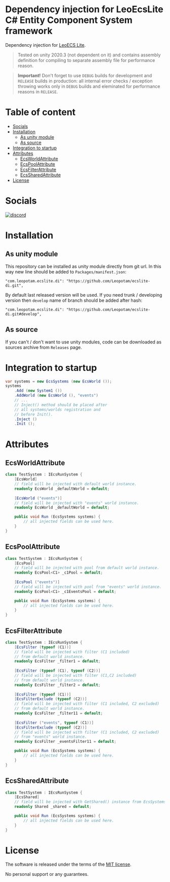# Dependency injection for LeoEcsLite C# Entity Component System framework
Dependency injection for [LeoECS Lite](https://github.com/Leopotam/ecslite).

> Tested on unity 2020.3 (not dependent on it) and contains assembly definition for compiling to separate assembly file for performance reason.

> **Important!** Don't forget to use `DEBUG` builds for development and `RELEASE` builds in production: all internal error checks / exception throwing works only in `DEBUG` builds and eleminated for performance reasons in `RELEASE`.

# Table of content
* [Socials](#socials)
* [Installation](#installation)
    * [As unity module](#as-unity-module)
    * [As source](#as-source)
* [Integration to startup](#integration-to-startup)
* [Attributes](#attributes)
    * [EcsWorldAttribute](#ecsworldattribute)
    * [EcsPoolAttribute](#ecspoolattribute)
    * [EcsFilterAttribute](#ecsfilterattribute)
    * [EcsSharedAttribute](#ecssharedattribute)
* [License](#license)

# Socials
[![discord](https://img.shields.io/discord/404358247621853185.svg?label=enter%20to%20discord%20server&style=for-the-badge&logo=discord)](https://discord.gg/5GZVde6)

# Installation

## As unity module
This repository can be installed as unity module directly from git url. In this way new line should be added to `Packages/manifest.json`:
```
"com.leopotam.ecslite.di": "https://github.com/Leopotam/ecslite-di.git",
```
By default last released version will be used. If you need trunk / developing version then `develop` name of branch should be added after hash:
```
"com.leopotam.ecslite.di": "https://github.com/Leopotam/ecslite-di.git#develop",
```

## As source
If you can't / don't want to use unity modules, code can be downloaded as sources archive from `Releases` page.

# Integration to startup
```csharp
var systems = new EcsSystems (new EcsWorld ());
systems
    .Add (new System1 ())
    .AddWorld (new EcsWorld (), "events")
    // ...
    // Inject() method should be placed after
    // all systems/worlds registration and
    // before Init().
    .Inject ()
    .Init ();
```

# Attributes

## EcsWorldAttribute
```csharp
class TestSystem : IEcsRunSystem {
    [EcsWorld]
    // field will be injected with default world instance.
    readonly EcsWorld _defaultWorld = default;
    
    [EcsWorld ("events")]
    // field will be injected with "events" world instance.
    readonly EcsWorld _defaultWorld = default;

    public void Run (EcsSystems systems) {
        // all injected fields can be used here.
    }
}
```

## EcsPoolAttribute
```csharp
class TestSystem : IEcsRunSystem {
    [EcsPool]
    // field will be injected with pool from default world instance.
    readonly EcsPool<C1> _c1Pool = default;
    
    [EcsPool ("events")]
    // field will be injected with pool from "events" world instance.
    readonly EcsPool<C1> _c1EventsPool = default;

    public void Run (EcsSystems systems) {
        // all injected fields can be used here.
    }
}
```

## EcsFilterAttribute
```csharp
class TestSystem : IEcsRunSystem {
    [EcsFilter (typeof (C1))]
    // field will be injected with filter (C1 included)
    // from default world instance.
    readonly EcsFilter _filter1 = default;
    
    [EcsFilter (typeof (C1), typeof (C2))]
    // field will be injected with filter (C1,C2 included)
    // from default world instance.
    readonly EcsFilter _filter2 = default;
    
    [EcsFilter (typeof (C1))]
    [EcsFilterExclude (typeof (C2))]
    // field will be injected with filter (C1 included, C2 excluded)
    // from default world instance.
    readonly EcsFilter _filter11 = default;
    
    [EcsFilter ("events", typeof (C1))]
    [EcsFilterExclude (typeof (C2))]
    // field will be injected with filter (C1 included, C2 excluded)
    // from "events" world instance.
    readonly EcsFilter _eventsFilter11 = default;

    public void Run (EcsSystems systems) {
        // all injected fields can be used here.
    }
}
```

## EcsSharedAttribute
```csharp
class TestSystem : IEcsRunSystem {
    [EcsShared]
    // field will be injected with GetShared() instance from EcsSystems.
    readonly Shared _shared = default;

    public void Run (EcsSystems systems) {
        // all injected fields can be used here.
    }
}
```

# License
The software is released under the terms of the [MIT license](./LICENSE.md).

No personal support or any guarantees.
